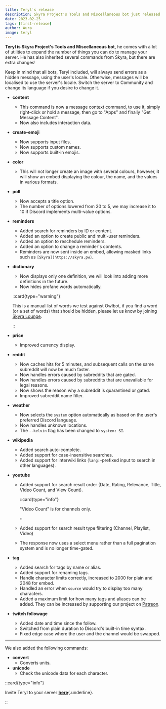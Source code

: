 ```yaml
---
title: Teryl's release
description: Skyra Project's Tools and Miscellaneous bot just released!
date: 2023-02-25
tags: [first-release]
author: Aura
image: teryl
---
```


**Teryl is Skyra Project's Tools and Miscellaneous bot**, he comes with a lot of utilities to expand the number of
things you can do to manage your server. He has also inherited several commands from Skyra, but there are extra changes!

Keep in mind that all bots, Teryl included, will always send errors as a hidden message, using the user's locale.
Otherwise, messages will be localised to use the server's locale. Switch the server to Community and change its language
if you desire to change it.

- **content**
  - This command is now a message context command, to use it, simply right-click or hold a message, then go to "Apps"
    and finally "Get Message Content".
  - Now also includes interaction data.
- **create-emoji**
  - Now supports input files.
  - Now supports custom names.
  - Now supports built-in emojis.
- **color**
  - This will not longer create an image with several colours, however, it will show an embed displaying the colour, the
    name, and the values in various formats.
- **poll**
  - Now accepts a title option.
  - The number of options lowered from 20 to 5, we may increase it to 10 if Discord implements multi-value options.
- **reminders**
  - Added search for reminders by ID or content.
  - Added an option to create public and multi-user reminders.
  - Added an option to reschedule reminders.
  - Added an option to change a reminder's contents.
  - Reminders are now sent inside an embed, allowing masked links such as `[Skyra](https://skyra.pw)`.
- **dictionary**

  - Now displays only one definition, we will look into adding more definitions in the future.
  - Now hides profane words automatically.

  ::card{type="warning"}

  This is a manual list of words we test against Owlbot, if you find a word (or a set of words) that should be hidden,
  please let us know by joining [Skyra Lounge](https://discord.gg/6gakFR2).

  ::

- **price**
  - Improved currency display.
- **reddit**
  - Now caches hits for 5 minutes, and subsequent calls on the same subreddit will now be much faster.
  - Now handles errors caused by subreddits that are gated.
  - Now handles errors caused by subreddits that are unavailable for legal reasons.
  - Now shows the reason why a subreddit is quarantined or gated.
  - Improved subreddit name filter.
- **weather**
  - Now selects the `system` option automatically as based on the user's preferred Discord language.
  - Now handles unknown locations.
  - The `--kelvin` flag has been changed to `system: SI`.
- **wikipedia**
  - Added search auto-complete.
  - Added support for case-insensitive searches.
  - Added support for interwiki links (`lang:`-prefixed input to search in other languages).
- **youtube**

  - Added support for search result order (Date, Rating, Relevance, Title, Video Count, and View Count).

    ::card{type="info"}

    "Video Count" is for channels only.

    ::

  - Added support for search result type filtering (Channel, Playlist, Video)
  - The response now uses a select menu rather than a full pagination system and is no longer time-gated.

- **tag**
  - Added search for tags by name or alias.
  - Added support for renaming tags.
  - Handle character limits correctly, increased to 2000 for plain and 2048 for embed.
  - Handled an error when `source` would try to display too many characters.
  - Added a maximum limit for how many tags and aliases can be added. They can be increased by supporting our project on
    [Patreon](https://donate.skyra.pw).
- **twitch followage**
  - Added date and time since the follow.
  - Switched from plain duration to Discord's built-in time syntax.
  - Fixed edge case where the user and the channel would be swapped.

---

We also added the following commands:

- **convert**
  - Converts units.
- **unicode**
  - Check the unicode data for each character.

::card{type="info"}

Invite Teryl to your server
[**here**](https://discord.com/api/oauth2/authorize?client_id=948377583626637343&permissions=1074004032&scope=bot%20applications.commands){.underline}.

::
